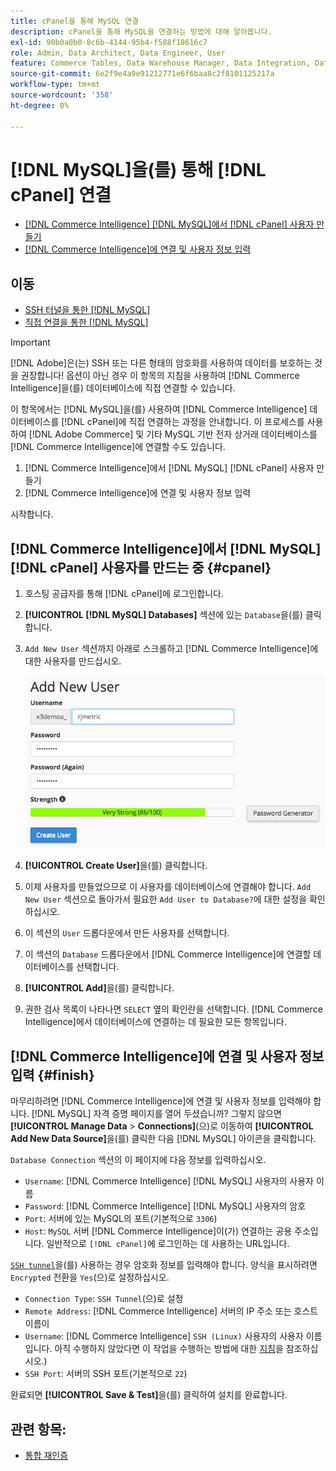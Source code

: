 ```yaml
---
title: cPanel을 통해 MySQL 연결
description: cPanel을 통해 MySQL을 연결하는 방법에 대해 알아봅니다.
exl-id: 90b0a0b0-8c6b-4144-95b4-f588f18616c7
role: Admin, Data Architect, Data Engineer, User
feature: Commerce Tables, Data Warehouse Manager, Data Integration, Data Import/Export, SQL Report Builder
source-git-commit: 6e2f9e4a9e91212771e6f6baa8c2f8101125217a
workflow-type: tm+mt
source-wordcount: '358'
ht-degree: 0%

---
```


# [!DNL MySQL]을(를) 통해 [!DNL cPanel] 연결

* [ [!DNL Commerce Intelligence] [!DNL MySQL]에서  [!DNL cPanel] 사용자 만들기](#cpanel)
* [ [!DNL Commerce Intelligence]에 연결 및 사용자 정보 입력](#finish)

## 이동

* [SSH 터널을 통한 [!DNL MySQL]](../integrations/mysql-via-ssh-tunnel.md)
* [직접 연결을 통한 [!DNL MySQL]](../integrations/mysql-via-a-direct-connection.md)

>[!IMPORTANT]
>
>[!DNL Adobe]은(는) SSH 또는 다른 형태의 암호화를 사용하여 데이터를 보호하는 것을 권장합니다! 옵션이 아닌 경우 이 항목의 지침을 사용하여 [!DNL Commerce Intelligence]을(를) 데이터베이스에 직접 연결할 수 있습니다.

이 항목에서는 [!DNL MySQL]을(를) 사용하여 [!DNL Commerce Intelligence] 데이터베이스를 [!DNL cPanel]에 직접 연결하는 과정을 안내합니다. 이 프로세스를 사용하여 [!DNL Adobe Commerce] 및 기타 MySQL 기반 전자 상거래 데이터베이스를 [!DNL Commerce Intelligence]에 연결할 수도 있습니다.

1. [!DNL Commerce Intelligence]에서 [!DNL MySQL] [!DNL cPanel] 사용자 만들기
1. [!DNL Commerce Intelligence]에 연결 및 사용자 정보 입력

시작합니다.

## [!DNL Commerce Intelligence]에서 [!DNL MySQL] [!DNL cPanel] 사용자를 만드는 중 {#cpanel}

1. 호스팅 공급자를 통해 [!DNL cPanel]에 로그인합니다.
1. **[!UICONTROL [!DNL MySQL] Databases]** 섹션에 있는 `Database`을(를) 클릭합니다.
1. `Add New User` 섹션까지 아래로 스크롤하고 [!DNL Commerce Intelligence]에 대한 사용자를 만드십시오.

   ![](../../../assets/create-mbi-mysql-user-cpanel.png)

1. **[!UICONTROL Create User]**&#x200B;을(를) 클릭합니다.
1. 이제 사용자를 만들었으므로 이 사용자를 데이터베이스에 연결해야 합니다. `Add New User` 섹션으로 돌아가서 필요한 `Add User to Database?`에 대한 설정을 확인하십시오.
1. 이 섹션의 `User` 드롭다운에서 만든 사용자를 선택합니다.
1. 이 섹션의 `Database` 드롭다운에서 [!DNL Commerce Intelligence]에 연결할 데이터베이스를 선택합니다.
1. **[!UICONTROL Add]**&#x200B;을(를) 클릭합니다.
1. 권한 검사 목록이 나타나면 `SELECT` 옆의 확인란을 선택합니다. [!DNL Commerce Intelligence]에서 데이터베이스에 연결하는 데 필요한 모든 항목입니다.

## [!DNL Commerce Intelligence]에 연결 및 사용자 정보 입력 {#finish}

마무리하려면 [!DNL Commerce Intelligence]에 연결 및 사용자 정보를 입력해야 합니다. [!DNL MySQL] 자격 증명 페이지를 열어 두셨습니까? 그렇지 않으면 **[!UICONTROL Manage Data** > **Connections]**(으)로 이동하여 **[!UICONTROL Add New Data Source]**&#x200B;을(를) 클릭한 다음 [!DNL MySQL] 아이콘을 클릭합니다.

`Database Connection` 섹션의 이 페이지에 다음 정보를 입력하십시오.

* `Username`: [!DNL Commerce Intelligence] [!DNL MySQL] 사용자의 사용자 이름
* `Password`: [!DNL Commerce Intelligence] [!DNL MySQL] 사용자의 암호
* `Port`: 서버에 있는 MySQL의 포트(기본적으로 `3306`)
* `Host`: `MySQL` 서버 [!DNL Commerce Intelligence]이(가) 연결하는 공용 주소입니다. 일반적으로 `[!DNL cPanel]`에 로그인하는 데 사용하는 URL입니다.

[`SSH tunnel`](../integrations/mysql-via-ssh-tunnel.md)을(를) 사용하는 경우 암호화 정보를 입력해야 합니다. 양식을 표시하려면 `Encrypted` 전환을 `Yes`(으)로 설정하십시오.

* `Connection Type`: `SSH Tunnel`(으)로 설정
* `Remote Address`: [!DNL Commerce Intelligence] 서버의 IP 주소 또는 호스트 이름이
* `Username`: [!DNL Commerce Intelligence] `SSH (Linux)` 사용자의 사용자 이름입니다. 아직 수행하지 않았다면 이 작업을 수행하는 방법에 대한 [지침](../../../data-analyst/importing-data/integrations/mysql-via-ssh-tunnel.md)을 참조하십시오.)
* `SSH Port`: 서버의 SSH 포트(기본적으로 `22`)

완료되면 **[!UICONTROL Save & Test]**&#x200B;을(를) 클릭하여 설치를 완료합니다.

## 관련 항목:

* [통합 재인증](https://experienceleague.adobe.com/docs/commerce-knowledge-base/kb/how-to/mbi-reauthenticating-integrations.html?lang=ko)
